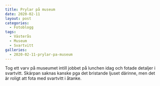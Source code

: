 ```yaml
---
title: Prylar på museum
date: 2020-02-11
layout: post
categories:
  - Fotoblogg
tags:
  - Västerås
  - Museum
  - Svartvitt
galleries:
  - 2020-02-11-prylar-pa-museum
---
```


Tog ett varv på museumet intill jobbet på lunchen idag och fotade detaljer i svartvitt. Skärpan saknas kanske pga det bristande ljuset därinne, men det är roligt att fota med svartvitt i åtanke.
